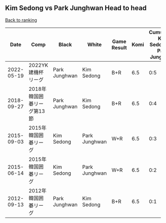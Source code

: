 ## Kim Sedong vs Park Junghwan Head to head

[Back to ranking](../../index.md)




| **Date** | **Comp** | **Black** | **White** | **Game Result** | **Komi** | **Cumulative Kim Sedong Vs Park Junghwan** | **Kim Sedong Streak** | **Park Junghwan Streak** | 
| --- | --- | --- | --- | --- | --- | --- | --- | --- |
| 2022-05-19 | 2022YK建機杯リーグ | Park Junghwan | Kim Sedong | B+R | 6.5 | 0:5 | 0 | 5 | 
| 2018-09-27 | 2018年韓国囲碁リーグ第13節 | Park Junghwan | Kim Sedong | B+R | 6.5 | 0:4 | 0 | 4 | 
| 2015-09-03 | 2015年韓国囲碁リーグ | Kim Sedong | Park Junghwan | W+R | 6.5 | 0:3 | 0 | 3 | 
| 2015-06-14 | 2015年韓国囲碁リーグ | Kim Sedong | Park Junghwan | W+R | 6.5 | 0:2 | 0 | 2 | 
| 2012-09-13 | 2012年韓国囲碁リーグ | Park Junghwan | Kim Sedong | B+R | 6.5 | 0:1 | 0 | 1 |




